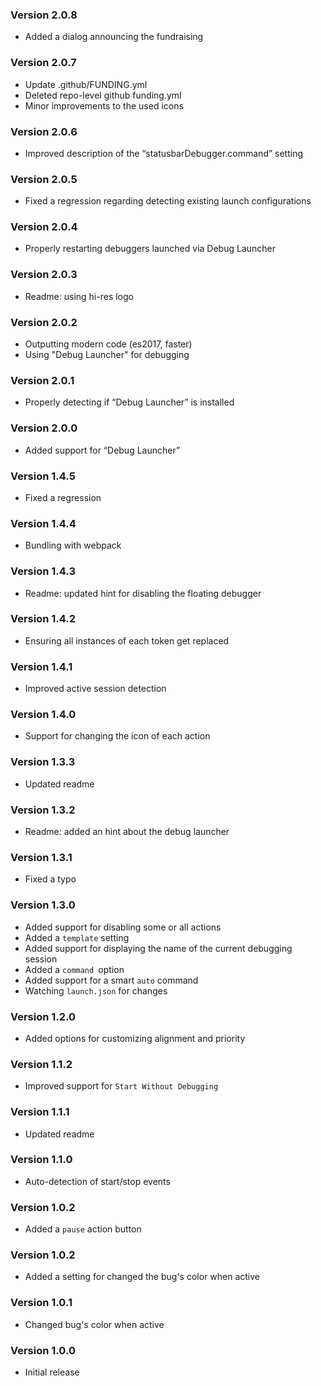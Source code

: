 ### Version 2.0.8
- Added a dialog announcing the fundraising

### Version 2.0.7
- Update .github/FUNDING.yml
- Deleted repo-level github funding.yml
- Minor improvements to the used icons

### Version 2.0.6
- Improved description of the “statusbarDebugger.command” setting

### Version 2.0.5
- Fixed a regression regarding detecting existing launch configurations

### Version 2.0.4
- Properly restarting debuggers launched via Debug Launcher

### Version 2.0.3
- Readme: using hi-res logo

### Version 2.0.2
- Outputting modern code (es2017, faster)
- Using "Debug Launcher" for debugging

### Version 2.0.1
- Properly detecting if “Debug Launcher” is installed

### Version 2.0.0
- Added support for “Debug Launcher”

### Version 1.4.5
- Fixed a regression

### Version 1.4.4
- Bundling with webpack

### Version 1.4.3
- Readme: updated hint for disabling the floating debugger

### Version 1.4.2
- Ensuring all instances of each token get replaced

### Version 1.4.1
- Improved active session detection

### Version 1.4.0
- Support for changing the icon of each action

### Version 1.3.3
- Updated readme

### Version 1.3.2
- Readme: added an hint about the debug launcher

### Version 1.3.1
- Fixed a typo

### Version 1.3.0
- Added support for disabling some or all actions
- Added a `template` setting
- Added support for displaying the name of the current debugging session
- Added a `command `option
- Added support for a smart `auto` command
- Watching `launch.json` for changes

### Version 1.2.0
- Added options for customizing alignment and priority

### Version 1.1.2
- Improved support for `Start Without Debugging`

### Version 1.1.1
- Updated readme

### Version 1.1.0
- Auto-detection of start/stop events

### Version 1.0.2
- Added a `pause` action button

### Version 1.0.2
- Added a setting for changed the bug's color when active

### Version 1.0.1
- Changed bug's color when active

### Version 1.0.0
- Initial release
